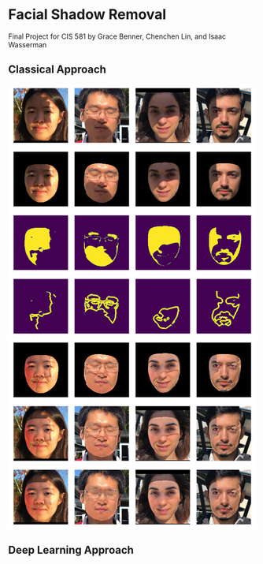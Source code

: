 # Facial Shadow Removal
Final Project for CIS 581 by Grace Benner, Chenchen Lin, and Isaac Wasserman

## Classical Approach
![](figures/01_original.png)
![](figures/02_isolated_faces.png)
![](figures/03_shadow_masks.png)
![](figures/04_shadow_contours.png)
![](figures/05_unshadowed.png)
![](figures/06_composited.png)
![](figures/07_inpainted.png)
## Deep Learning Approach
